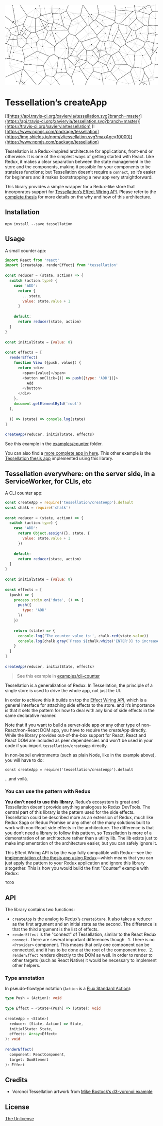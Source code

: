 ![tessellation](image.png)

# Tessellation’s createApp

[![https://api.travis-ci.org/xaviervia/tessellation.svg?branch=master](https://api.travis-ci.org/xaviervia/tessellation.svg?branch=master)](https://travis-ci.org/xaviervia/tessellation) [![https://www.npmjs.com/package/tessellation](https://img.shields.io/npm/v/tessellation.svg?maxAge=10000)](https://www.npmjs.com/package/tessellation)

Tessellation is a Redux-inspired architecture for applications, front-end or otherwise. It is one of the simplest ways of getting started with React. Like Redux, it makes a clear separation between the state management in the store and the components, making it possible for your components to be stateless functions; but Tessellation doesn’t require a `connect`, so it’s easier for beginners and it makes bootstrapping a new app very straightforward.

This library provides a simple wrapper for a Redux-like store that incorporates support for [Tessellation’s Effect Wiring API](https://github.com/xaviervia/tessellation#effect-wiring-api). Please refer to the [complete thesis](https://github.com/xaviervia/tessellation) for more details on the why and how of this architecture.

## Installation

```
npm install --save tessellation
```

## Usage

A small counter app:

```javascript
import React from 'react'
import {createApp, renderEffect} from 'tessellation'

const reducer = (state, action) => {
  switch (action.type) {
    case 'ADD':
      return {
        ...state,
        value: state.value + 1
      }

    default:
      return reducer(state, action)
  }
}

const initialState = {value: 0}

const effects = [
  renderEffect(
    function View ({push, value}) {
      return <div>
        <span>{value}</span>
        <button onClick={() => push({type: 'ADD'})}>
          Add
        </button>
      </div>
    },
    document.getElementById('root')
  ),

  () => (state) => console.log(state)
]

createApp(reducer, initialState, effects)
```

See this example in the [examples/counter](examples/counter/src/index.js) folder.

You can also find a [more complete app in here](https://github.com/xaviervia/tessellation/blob/master/variations/with-library/src/index.js). This other example is the [Tessellation thesis app](https://xaviervia.github.io/tessellation/) implemented using this library.

## Tessellation everywhere: on the server side, in a ServiceWorker, for CLIs, etc

A CLI counter app:

```javascript
const createApp = require('tessellation/createApp').default
const chalk = require('chalk')

const reducer = (state, action) => {
  switch (action.type) {
    case 'ADD':
      return Object.assign({}, state, {
        value: state.value + 1
      })

    default:
      return reducer(state, action)
  }
}

const initialState = {value: 0}

const effects = [
  (push) => {
    process.stdin.on('data', () => {
      push({
        type: 'ADD'
      })
    })

    return (state) => {
      console.log('The counter value is:', chalk.red(state.value))
      console.log(chalk.gray(`Press ${chalk.white('ENTER')} to increase it`))
    }
  }
]

createApp(reducer, initialState, effects)
```

> See this example in [examples/cli-counter](examples/cli-counter/index.js)

Tessellation is a generalization of Redux. In Tessellation, the principle of a single store is used to drive the whole app, not just the UI. 

In order to achieve this it builds on top the [Effect Wiring API](https://github.com/xaviervia/tessellation#effect-wiring-api), which is a general interface for attaching side effects to the store. and it’s importance is that it sets the pattern for how to deal with any kind of side effects in the same declarative manner. 

Note that if you want to build a server-side app or any other type of non-React/non-React DOM app, you have to require the createApp directly. While the library provides out-of-the-box support for React, React and React DOM are included as peer dependencies and won't be used in your code if you import `tessellation/createApp` directly.

In non-babel environments (such as plain Node, like in the example above), you will have to do:

```
const createApp = require('tessellation/createApp').default
```

…and voilà.

### You can use the pattern with Redux

**You don’t need to use this library**. Redux’s ecosystem is great and Tessellation doesn’t provide anything analogous to Redux DevTools. The central part of this library is the pattern used for the side effects. Tessellation could be described more as an extension of Redux, much like Redux Saga or Redux Promise or any other of the many solutions built to work with non-React side effects in the architecture. The difference is that you don’t need a library to follow this pattern, so Tessellation is more of a demonstration of an architecture rather than a utility lib. The lib exists just to make implementation of the architecture easier, but you can safely ignore it.

This Effect Wiring API is by the way fully compatible with Redux—see the [implementation of the thesis app using Redux](https://github.com/xaviervia/tessellation/blob/master/variations/redux/src/index.js)—which means that you can just apply the pattern to your Redux application and ignore this library altogether. This is how you would build the first "Counter" example with Redux:

```
TODO
```

## API

The library contains two functions:

- `createApp` is the analog to Redux’s `createStore`. It also takes a reducer as the first argument and an initial state as the second. The difference is that the third argument is the list of effects.
- `renderEffect` is the "connect" of Tessellation, similar to the React Redux `connect`. There are several important differences though:
  1. There is no `<Provider>` component. This means that only one component can be connected, and it has to be done at the root of the component tree.
  2. `renderEffect` renders directly to the DOM as well. In order to render to other targets (such as React Native) it would be necessary to implement other helpers.

### Type annotation

In pseudo-flowtype notation (`Action` is a [Flux Standard Action](https://github.com/acdlite/flux-standard-action)):

```typescript
type Push = (Action): void

type Effect = <State>(Push) => (State): void

createApp = <State>(
  reducer: (State, Action) => State,
  initialState: State,
  effects: Array<Effect>
): void

renderEffect(
  component: ReactComponent,
  target: DomElement
): Effect
```

## Credits

- Voronoi Tessellation artwork from [Mike Bostock’s d3-voronoi example](https://bl.ocks.org/mbostock/4060366)

## License

[The Unlicense](../../LICENSE)
